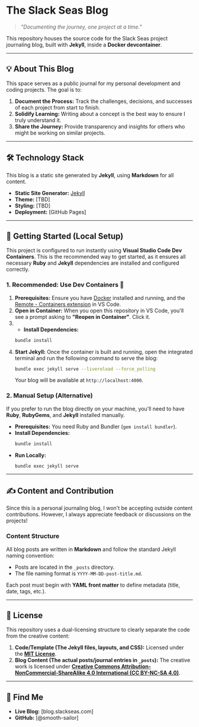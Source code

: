# The Slack Seas Blog

> *"Documenting the journey, one project at a time."*

This repository houses the source code for the Slack Seas project journaling blog, built with **Jekyll**, inside a **Docker devcontainer**.

---

## 💡 About This Blog

This space serves as a public journal for my personal development and coding projects. The goal is to:

1.  **Document the Process:** Track the challenges, decisions, and successes of each project from start to finish.
2.  **Solidify Learning:** Writing about a concept is the best way to ensure I truly understand it.
3.  **Share the Journey:** Provide transparency and insights for others who might be working on similar projects.

---

## 🛠️ Technology Stack

This blog is a static site generated by **Jekyll**, using **Markdown** for all content.

* **Static Site Generator:** [Jekyll](https://jekyllrb.com/)
* **Theme:** [TBD]
* **Styling:** [TBD]
* **Deployment:** [GitHub Pages]

---

## 🚀 Getting Started (Local Setup)

This project is configured to run instantly using **Visual Studio Code Dev Containers**. This is the recommended way to get started, as it ensures all necessary **Ruby** and **Jekyll** dependencies are installed and configured correctly.

### 1. Recommended: Use Dev Containers 🐳

1.  **Prerequisites:** Ensure you have [Docker](https://www.docker.com/) installed and running, and the [Remote - Containers extension](https://marketplace.visualstudio.com/items?itemName=ms-vscode-remote.remote-containers) in VS Code.
2.  **Open in Container:** When you open this repository in VS Code, you'll see a prompt asking to **"Reopen in Container"**. Click it.
3. * **Install Dependencies:**
    ```bash
    bundle install
    ```
4.  **Start Jekyll:** Once the container is built and running, open the integrated terminal and run the following command to serve the blog:
    ```bash
    bundle exec jekyll serve --livereload --force_polling
    ```
    Your blog will be available at `http://localhost:4000`.

### 2. Manual Setup (Alternative)

If you prefer to run the blog directly on your machine, you'll need to have **Ruby**, **RubyGems**, and **Jekyll** installed manually.

* **Prerequisites:** You need Ruby and Bundler (`gem install bundler`).
* **Install Dependencies:**
    ```bash
    bundle install
    ```
* **Run Locally:**
    ```bash
    bundle exec jekyll serve
    ```

---

## ✍️ Content and Contribution

Since this is a personal journaling blog, I won't be accepting outside content contributions. However, I always appreciate feedback or discussions on the projects!

### Content Structure

All blog posts are written in **Markdown** and follow the standard Jekyll naming convention:

* Posts are located in the `_posts` directory.
* The file naming format is `YYYY-MM-DD-post-title.md`.

Each post must begin with **YAML front matter** to define metadata (title, date, tags, etc.).

---

## 📄 License

This repository uses a dual-licensing structure to clearly separate the code from the creative content:

1.  **Code/Template (The Jekyll files, layouts, and CSS):** Licensed under the **[MIT License](https://opensource.org/licenses/MIT)**.
2.  **Blog Content (The actual posts/journal entries in `_posts`):** The creative work is licensed under **[Creative Commons Attribution-NonCommercial-ShareAlike 4.0 International (CC BY-NC-SA 4.0)](https://creativecommons.org/licenses/by-nc-sa/4.0/)**.

---

## 🔗 Find Me

* **Live Blog:** [blog.slackseas.com]
* **GitHub:** [@smooth-sailor]
